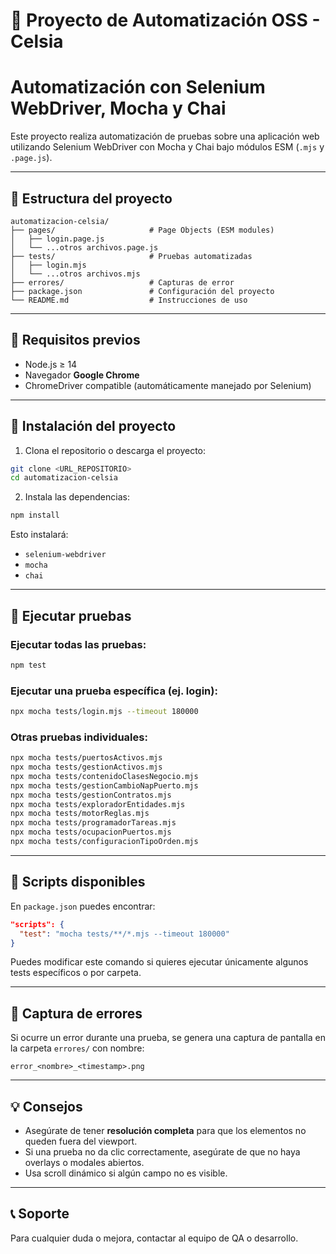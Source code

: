 # 🧪 Proyecto de Automatización OSS - Celsia

# Automatización con Selenium WebDriver, Mocha y Chai

Este proyecto realiza automatización de pruebas sobre una aplicación web utilizando Selenium WebDriver con Mocha y Chai bajo módulos ESM (`.mjs` y `.page.js`).

---

## 📁 Estructura del proyecto

```
automatizacion-celsia/
├── pages/                     # Page Objects (ESM modules)
│   ├── login.page.js
│   └── ...otros archivos.page.js
├── tests/                     # Pruebas automatizadas
│   ├── login.mjs
│   └── ...otros archivos.mjs
├── errores/                   # Capturas de error
├── package.json               # Configuración del proyecto
└── README.md                  # Instrucciones de uso
```

---

## 🚀 Requisitos previos

- Node.js ≥ 14
- Navegador **Google Chrome**
- ChromeDriver compatible (automáticamente manejado por Selenium)

---

## 🔧 Instalación del proyecto

1. Clona el repositorio o descarga el proyecto:

```bash
git clone <URL_REPOSITORIO>
cd automatizacion-celsia
```

2. Instala las dependencias:

```bash
npm install
```

Esto instalará:
- `selenium-webdriver`
- `mocha`
- `chai`

---

## 🧪 Ejecutar pruebas

### Ejecutar todas las pruebas:
```bash
npm test
```

### Ejecutar una prueba específica (ej. login):
```bash
npx mocha tests/login.mjs --timeout 180000
```

### Otras pruebas individuales:

```bash
npx mocha tests/puertosActivos.mjs
npx mocha tests/gestionActivos.mjs
npx mocha tests/contenidoClasesNegocio.mjs
npx mocha tests/gestionCambioNapPuerto.mjs
npx mocha tests/gestionContratos.mjs
npx mocha tests/exploradorEntidades.mjs
npx mocha tests/motorReglas.mjs
npx mocha tests/programadorTareas.mjs
npx mocha tests/ocupacionPuertos.mjs
npx mocha tests/configuracionTipoOrden.mjs
```

---

## 🧰 Scripts disponibles

En `package.json` puedes encontrar:

```json
"scripts": {
  "test": "mocha tests/**/*.mjs --timeout 180000"
}
```
Puedes modificar este comando si quieres ejecutar únicamente algunos tests específicos o por carpeta.

---

## 📸 Captura de errores

Si ocurre un error durante una prueba, se genera una captura de pantalla en la carpeta `errores/` con nombre: 

```
error_<nombre>_<timestamp>.png
```

---

## 💡 Consejos

- Asegúrate de tener **resolución completa** para que los elementos no queden fuera del viewport.
- Si una prueba no da clic correctamente, asegúrate de que no haya overlays o modales abiertos.
- Usa scroll dinámico si algún campo no es visible.

---

## 📞 Soporte

Para cualquier duda o mejora, contactar al equipo de QA o desarrollo.